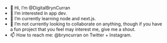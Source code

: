 - 👋 Hi, I’m @DigitalBrynCurran
- 👀 I’m interested in app dev.
- 🌱 I’m currently learning node and next.js.
- 💞️ I’m not currently looking to collaborate on anything, though if you have a fun project that you feel may interest me, give me a shout.
- 📫 How to reach me: @bryncurran on Twitter + Instagram.

<!---
DigitalBrynCurran/DigitalBrynCurran is a ✨ special ✨ repository because its `README.md` (this file) appears on your GitHub profile.
You can click the Preview link to take a look at your changes.
--->
